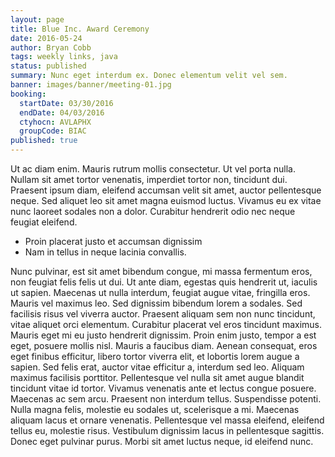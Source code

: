 ```yaml
---
layout: page
title: Blue Inc. Award Ceremony
date: 2016-05-24
author: Bryan Cobb
tags: weekly links, java
status: published
summary: Nunc eget interdum ex. Donec elementum velit vel sem.
banner: images/banner/meeting-01.jpg
booking:
  startDate: 03/30/2016
  endDate: 04/03/2016
  ctyhocn: AVLAPHX
  groupCode: BIAC
published: true
---
```

Ut ac diam enim. Mauris rutrum mollis consectetur. Ut vel porta nulla. Nullam sit amet tortor venenatis, imperdiet tortor non, tincidunt dui. Praesent ipsum diam, eleifend accumsan velit sit amet, auctor pellentesque neque. Sed aliquet leo sit amet magna euismod luctus. Vivamus eu ex vitae nunc laoreet sodales non a dolor. Curabitur hendrerit odio nec neque feugiat eleifend.

* Proin placerat justo et accumsan dignissim
* Nam in tellus in neque lacinia convallis.

Nunc pulvinar, est sit amet bibendum congue, mi massa fermentum eros, non feugiat felis felis ut dui. Ut ante diam, egestas quis hendrerit ut, iaculis ut sapien. Maecenas ut nulla interdum, feugiat augue vitae, fringilla eros. Mauris vel maximus leo. Sed dignissim bibendum lorem a sodales. Sed facilisis risus vel viverra auctor. Praesent aliquam sem non nunc tincidunt, vitae aliquet orci elementum. Curabitur placerat vel eros tincidunt maximus. Mauris eget mi eu justo hendrerit dignissim. Proin enim justo, tempor a est eget, posuere mollis nisl. Mauris a faucibus diam. Aenean consequat, eros eget finibus efficitur, libero tortor viverra elit, et lobortis lorem augue a sapien. Sed felis erat, auctor vitae efficitur a, interdum sed leo. Aliquam maximus facilisis porttitor. Pellentesque vel nulla sit amet augue blandit tincidunt vitae id tortor.
Vivamus venenatis ante et lectus congue posuere. Maecenas ac sem arcu. Praesent non interdum tellus. Suspendisse potenti. Nulla magna felis, molestie eu sodales ut, scelerisque a mi. Maecenas aliquam lacus et ornare venenatis. Pellentesque vel massa eleifend, eleifend tellus eu, molestie risus. Vestibulum dignissim lacus in pellentesque sagittis. Donec eget pulvinar purus. Morbi sit amet luctus neque, id eleifend nunc.

